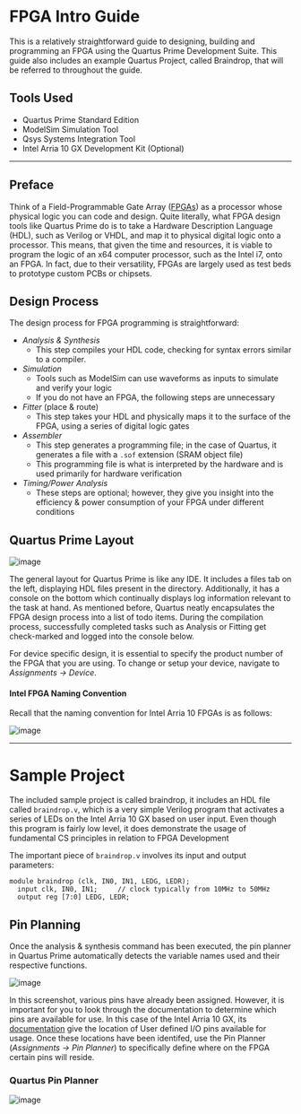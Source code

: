 # FPGA Intro Guide

This is a relatively straightforward guide to designing, building and programming an FPGA using the Quartus Prime Development Suite. This guide also includes an example Quartus Project, called Braindrop, that will be referred to throughout the guide.

## Tools Used

* Quartus Prime Standard Edition
* ModelSim Simulation Tool
* Qsys Systems Integration Tool
* Intel Arria 10 GX Development Kit (Optional)

---

## Preface

Think of a Field-Programmable Gate Array ([FPGAs](https://en.wikipedia.org/wiki/Field-programmable_gate_array)) as a processor whose physical logic you can code and design. Quite literally, what FPGA design tools like Quartus Prime do is to take a Hardware Description Language (HDL), such as Verilog or VHDL, and map it to physical digital logic onto a processor. This means, that given the time and resources, it is viable to program the logic of an x64 computer processor, such as the Intel i7, onto an FPGA. In fact, due to their versatility, FPGAs are largely used as test beds to prototype custom PCBs or chipsets.

## Design Process

The design process for FPGA programming is straightforward:
* *Analysis & Synthesis*
  * This step compiles your HDL code, checking for syntax errors similar to a compiler.
* *Simulation*
  * Tools such as ModelSim can use waveforms as inputs to simulate and verify your logic
  * If you do not have an FPGA, the following steps are unnecessary
* *Fitter* (place & route)
  * This step takes your HDL and physically maps it to the surface of the FPGA, using a series of digital logic gates
* *Assembler*
  * This step generates a programming file; in the case of Quartus, it generates a file with a `.sof` extension (SRAM object file)
  * This programming file is what is interpreted by the hardware and is used primarily for hardware verification
* *Timing/Power Analysis*
  * These steps are optional; however, they give you insight into the efficiency & power consumption of your FPGA under different conditions

## Quartus Prime Layout

![image](https://user-images.githubusercontent.com/15108659/28729366-197cd9e4-7381-11e7-93ab-8a0e6f933b34.png)

The general layout for Quartus Prime is like any IDE. It includes a files tab on the left, displaying HDL files present in the directory. Additionally, it has a console on the bottom which continually displays log information relevant to the task at hand. As mentioned before, Quartus neatly encapsulates the FPGA design process into a list of todo items. During the compilation process, successfully completed tasks such as Analysis or Fitting get check-marked and logged into the console below.

For device specific design, it is essential to specify the product number of the FPGA that you are using. To change or setup your device, navigate to *Assignments &rarr; Device*.

#### Intel FPGA Naming Convention
Recall that the naming convention for Intel Arria 10 FPGAs is as follows:

![image](https://user-images.githubusercontent.com/15108659/28729851-c2b2eb6a-7382-11e7-8a2c-1f008e8a0f15.png)

---

# Sample Project

The included sample project is called braindrop, it includes an HDL file called `braindrop.v`, which is a very simple Verilog program that activates a series of LEDs on the Intel Arria 10 GX based on user input. Even though this program is fairly low level, it does demonstrate the usage of fundamental CS principles in relation to FPGA Development

The important piece of `braindrop.v` involves its input and output parameters:

```
module braindrop (clk, IN0, IN1, LEDG, LEDR);
  input clk, IN0, IN1;     // clock typically from 10MHz to 50MHz
  output reg [7:0] LEDG, LEDR;
```

## Pin Planning
Once the analysis & synthesis command has been executed, the pin planner in Quartus Prime automatically detects the variable names used and their respective functions.

![image](https://user-images.githubusercontent.com/15108659/28730546-7667a874-7385-11e7-8d10-b34a56a16c73.png)

In this screenshot, various pins have already been assigned. However, it is important for you to look through the documentation to determine which pins are available for use. In this case of the Intel Arria 10 GX, its [documentation](https://www.altera.com/documentation/iga1437675412911.html#bhc1412754188509) give the location of User defined I/O pins available for usage. Once these locations have been identifed, use the Pin Planner (*Assignments &rarr; Pin Planner*) to specifically define where on the FPGA certain pins will reside.

### Quartus Pin Planner
![image](https://user-images.githubusercontent.com/15108659/28730824-58808c94-7386-11e7-9a77-9847657804d2.png)
